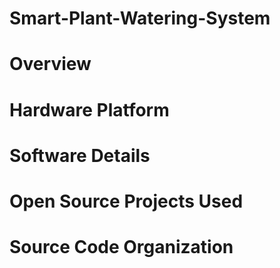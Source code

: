 # Smart-Plant-Watering-System

# Overview

# Hardware Platform

# Software Details

# Open Source Projects Used

# Source Code Organization
